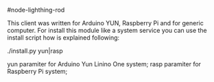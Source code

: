 #node-lighthing-rod


This client was written for Arduino YUN, Raspberry Pi and for generic computer. For install this module like a system service you can use the install script how is explained following:

./install.py yun|rasp

yun paramiter for Arduino Yun Linino One system;
rasp paramiter for Raspberry Pi system;